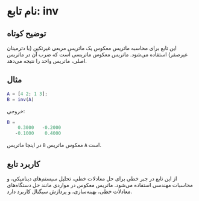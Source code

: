 
# نام تابع: inv

## توضیح کوتاه
این تابع برای محاسبه ماتریس معکوس یک ماتریس مربعی غیرتکین (با دترمینان غیرصفر) استفاده می‌شود. ماتریس معکوس ماتریسی است که ضرب آن در ماتریس اصلی، ماتریس واحد را نتیجه می‌دهد.

## مثال
```matlab
A = [4 2; 1 3];
B = inv(A)
```

خروجی:
```matlab
B =
    0.3000   -0.2000
   -0.1000    0.4000
```

در اینجا ماتریس `B` معکوس ماتریس `A` است.

## کاربرد تابع
از این تابع در جبر خطی برای حل معادلات خطی، تحلیل سیستم‌های دینامیکی، و محاسبات مهندسی استفاده می‌شود. ماتریس معکوس در مواردی مانند حل دستگاه‌های معادلات خطی، بهینه‌سازی، و پردازش سیگنال کاربرد دارد.
